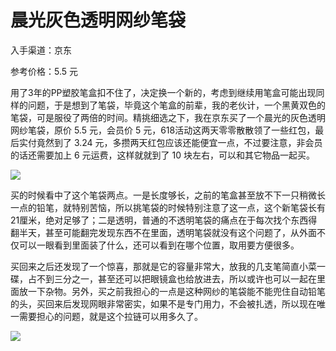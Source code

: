 # 晨光灰色透明网纱笔袋


入手渠道：京东

参考价格：5.5 元

<!--more-->

用了3年的PP塑胶笔盒扣不住了，决定换一个新的，考虑到继续用笔盒可能出现同样的问题，于是想到了笔袋，毕竟这个笔盒的前辈，我的老伙计，一个黑黄双色的笔袋，可是服役了两倍的时间。精挑细选之下，我在京东买了一个晨光的灰色透明网纱笔袋，原价 5.5 元，会员价 5 元，618活动这两天零零散散领了一些红包，最后实付竟然到了 3.24 元，多攒两天红包应该还能便宜一点，不过要注意，非会员的话还需要加上 6 元运费，这样就就到了 10 块左右，可以和其它物品一起买。

![](https://picped-1301226557.cos.ap-beijing.myqcloud.com/SH_20210602_旧笔盒和新笔袋对比.jpg)

买的时候看中了这个笔袋两点。一是长度够长，之前的笔盒甚至放不下一只稍微长一点的铅笔，就特别苦恼，所以挑笔袋的时候特别注意了这一点，这个新笔袋长有21厘米，绝对足够了；二是透明，普通的不透明笔袋的痛点在于每次找个东西得翻半天，甚至可能翻完发现东西不在里面，透明笔袋就没有这个问题了，从外面不仅可以一眼看到里面装了什么，还可以看到在哪个位置，取用要方便很多。

买回来之后还发现了一个惊喜，那就是它的容量非常大，放我的几支笔简直小菜一碟，占不到三分之一，甚至还可以把眼镜盒也给放进去，所以或许也可以一起在里面放一下杂物。另外，买之前我担心的一点是这种网纱的笔袋能不能兜住自动铅笔的头，买回来后发现网眼非常密实，如果不是专门用力，不会被扎透，所以现在唯一需要担心的问题，就是这个拉链可以用多久了。

![](https://picped-1301226557.cos.ap-beijing.myqcloud.com/SH_20210602_新笔袋容量.jpg)
